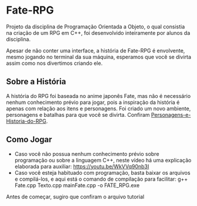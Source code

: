 # Fate-RPG
Projeto da disciplina de Programação Orientada a Objeto, o qual consistia na criação de um RPG em C++, foi desenvolvido inteiramente por alunos da disciplina.

Apesar de não conter uma interface, a história de Fate-RPG é envolvente, mesmo jogando no terminal da sua máquina, esperamos que você se divirta assim como nos divertimos criando ele.

## Sobre a História
A história do RPG foi baseada no anime japonês Fate, mas não é necessário nenhum conhecimento prévio para jogar, pois a inspiração da história é apenas com relação aos itens e personagens. Foi criado um novo ambiente, personagens e batalhas para que você se divirta.
Confiram [Personagens-e-Historia-do-RPG](https://github.com/renatomneto/Fate-RPG/blob/main/Personagens-e-Historia-do-RPG.pdf).

## Como Jogar
* Caso você não possua nenhum conhecimento prévio sobre programação ou sobre a linguagem C++, neste vídeo há uma explicação elaborada para auxiliar: <https://youtu.be/WkVVq90nb3I> 
* Caso você esteja habituado com programação, basta baixar os arquivos e compilá-los, e aqui está o comando de compilação para facilitar: g++ Fate.cpp Texto.cpp mainFate.cpp -o FATE_RPG.exe

Antes de começar, sugiro que confiram o arquivo tutorial


